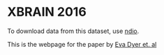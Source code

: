 XBRAIN 2016
===================

To download data from this dataset, use [ndio](https://github.com/neurodata/ndio).

This is the webpage for the paper by [Eva Dyer et. al](https://arxiv.org/abs/1604.03629)